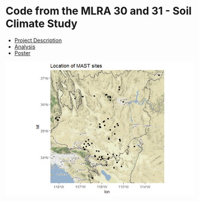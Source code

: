 # Code from the MLRA 30 and 31 - Soil Climate Study

- [Project Description](https://github.com/smroecker/mast-mojave/blob/master/projectdescription.md)
- [Analysis](https://smroecker.github.io/mast-mojave/analysis_stephen.html)
- [Poster](https://www.researchgate.net/publication/331977150_Modeling_and_Application_of_Soil_Temperature_in_the_Mojave_and_Lower_Colorado_Deserts_of_California/citations)


![](README_files/figure-html/ggmap-1.png)<!-- -->
